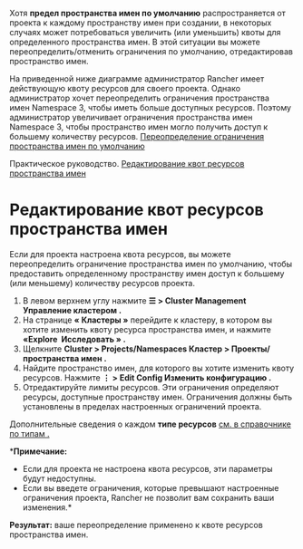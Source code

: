 Хотя **предел пространства имен по умолчанию** распространяется от проекта к каждому пространству имен при создании, в некоторых случаях может потребоваться увеличить (или уменьшить) квоты для определенного пространства имен. В этой ситуации вы можете переопределить/отменить ограничения по умолчанию, отредактировав пространство имен.

На приведенной ниже диаграмме администратор Rancher имеет действующую квоту ресурсов для своего проекта. Однако администратор хочет переопределить ограничения пространства имен Namespace 3,  чтобы иметь больше доступных ресурсов. Поэтому администратор увеличивает ограничения пространства имен Namespace 3, чтобы пространство имен могло получить доступ к большему количеству ресурсов.
[Переопределение ограничения пространства имен по умолчанию](https://github.com/rancher/docs/blob/master/content/rancher/v2.6/en/project-admin/resource-quotas/override-namespace-default/%7B%7B%3Cbaseurl%3E%7D%7D/img/rancher/rancher-resource-quota-override.svg)    

Практическое руководство. [Редактирование квот ресурсов пространства имен](https://github.com/rancher/docs/blob/master/content/rancher/v2.6/en/project-admin/resource-quotas/override-namespace-default/%7B%7B%3Cbaseurl%3E%7D%7D/rancher/v2.6/en/cluster-admin/projects-and-namespaces)

# Редактирование квот ресурсов пространства имен

Если для проекта настроена квота ресурсов, вы можете переопределить ограничение пространства имен по умолчанию, чтобы предоставить определенному пространству имен доступ к большему (или меньшему) количеству ресурсов проекта.
1.	В левом верхнем углу нажмите **☰ > Cluster Management  Управление кластером .**
2.	На странице **« Кластеры »** перейдите к кластеру, в котором вы хотите изменить квоту ресурса пространства имен, и нажмите **«Explore  Исследовать » .**
3.	Щелкните **Cluster > Projects/Namespaces Кластер > Проекты/пространства имен .**
4.	Найдите пространство имен, для которого вы хотите изменить квоту ресурсов. Нажмите **⋮ > Edit Config Изменить конфигурацию .**
5.	Отредактируйте лимиты ресурсов. Эти ограничения определяют ресурсы, доступные пространству имен. Ограничения должны быть установлены в пределах настроенных ограничений проекта.

Дополнительные сведения о каждом **типе ресурсов** [см. в справочнике по типам .](https://github.com/rancher/docs/blob/master/content/rancher/v2.6/en/project-admin/resource-quotas/override-namespace-default/%7B%7B%3Cbaseurl%3E%7D%7D/rancher/v2.6/en/project-admin/resource-quotas/quota-type-reference)

***Примечание:**
-	Если для проекта не настроена квота ресурсов, эти параметры будут недоступны.
-	Если вы введете ограничения, которые превышают настроенные ограничения проекта, Rancher не позволит вам сохранить ваши изменения.*

**Результат:** ваше переопределение применено к квоте ресурсов пространства имен.
